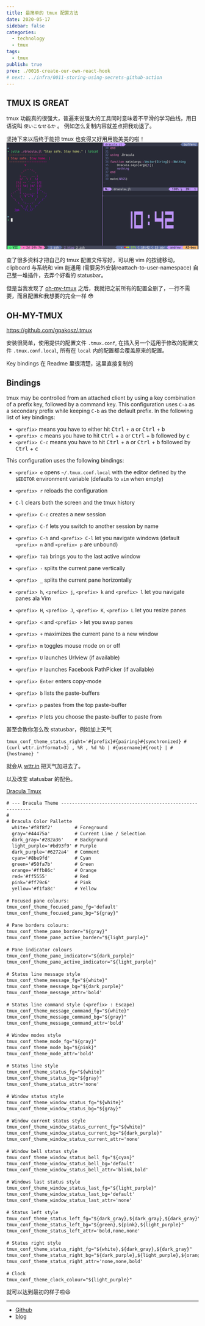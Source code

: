 ```yaml
---
title: 最简单的 tmux 配置方法
date: 2020-05-17
sidebar: false
categories:
  - technology
  - tmux
tags:
  - tmux
publish: true
prev: ./0016-create-our-own-react-hook
# next: ../infra/0011-storing-using-secrets-github-action
---
```


## TMUX IS GREAT

tmux 功能真的很强大，普遍来说强大的工具同时意味着不平滑的学习曲线，用日语说叫 `使いこなせるか` 。
例如怎么复制内容就差点把我劝退了。

坚持下来以后终于能把 tmux 也变得又好用用能美美的啦！
![Screenshot](https://raw.githubusercontent.com/atgmello/dracula.omt/master/screenshot.png)

查了很多资料才把自己的 tmux 配置文件写好，可以用 vim 的按键移动，
clipboard 与系统和 vim 能通用 (需要另外安装reattach-to-user-namespace)
自己整一堆插件，去弄个好看的 statusbar。

但是当我发现了 [oh-my-tmux](https://github.com/gpakosz/.tmux) 之后，我就把之前所有的配置全删了，一行不需要，而且配置和我想要的完全一样 😳

## OH-MY-TMUX

https://github.com/gpakosz/.tmux

安装很简单，使用提供的配置文件 `.tmux.conf`, 在插入另一个适用于修改的配置文件 `.tmux.conf.local`, 所有在 `local` 内的配置都会覆盖原来的配置。

Key bindings 在 Readme 里很清楚，这里直接复制的

Bindings
--------

tmux may be controlled from an attached client by using a key combination of a
prefix key, followed by a command key. This configuration uses `C-a` as a
secondary prefix while keeping `C-b` as the default prefix. In the following
list of key bindings:
  - `<prefix>` means you have to either hit <kbd>Ctrl</kbd> + <kbd>a</kbd> or <kbd>Ctrl</kbd> + <kbd>b</kbd>
  - `<prefix> c` means you have to hit <kbd>Ctrl</kbd> + <kbd>a</kbd> or <kbd>Ctrl</kbd> + <kbd>b</kbd> followed by <kbd>c</kbd>
  - `<prefix> C-c` means you have to hit <kbd>Ctrl</kbd> + <kbd>a</kbd> or <kbd>Ctrl</kbd> + <kbd>b</kbd> followed by <kbd>Ctrl</kbd> + <kbd>c</kbd>

This configuration uses the following bindings:

 - `<prefix> e` opens `~/.tmux.conf.local` with the editor defined by the
   `$EDITOR` environment variable (defaults to `vim` when empty)
 - `<prefix> r` reloads the configuration
 - `C-l` clears both the screen and the tmux history

 - `<prefix> C-c` creates a new session
 - `<prefix> C-f` lets you switch to another session by name

 - `<prefix> C-h` and `<prefix> C-l` let you navigate windows (default
   `<prefix> n` and `<prefix> p` are unbound)
 - `<prefix> Tab` brings you to the last active window

 - `<prefix> -` splits the current pane vertically
 - `<prefix> _` splits the current pane horizontally
 - `<prefix> h`, `<prefix> j`, `<prefix> k` and `<prefix> l` let you navigate
   panes ala Vim
 - `<prefix> H`, `<prefix> J`, `<prefix> K`, `<prefix> L` let you resize panes
 - `<prefix> <` and `<prefix> >` let you swap panes
 - `<prefix> +` maximizes the current pane to a new window

 - `<prefix> m` toggles mouse mode on or off

 - `<prefix> U` launches Urlview (if available)
 - `<prefix> F` launches Facebook PathPicker (if available)

 - `<prefix> Enter` enters copy-mode
 - `<prefix> b` lists the paste-buffers
 - `<prefix> p` pastes from the top paste-buffer
 - `<prefix> P` lets you choose the paste-buffer to paste from

甚至会教你怎么改 statusbar，例如加上天气

```
tmux_conf_theme_status_right='#{prefix}#{pairing}#{synchronized} #(curl wttr.in?format=3) , %R , %d %b | #{username}#{root} | #{hostname} '
```
就会从 [wttr.in](http://wttr.in/) 把天气加进去了。

以及改变 statusbar 的配色。

[Dracula Tmux](https://github.com/atgmello/dracula.omt)

```
# --- Dracula Theme -----------------------------------------------------------
#
# Dracula Color Pallette
  white='#f8f8f2'        # Foreground
  gray='#44475a'         # Current Line / Selection
  dark_gray='#282a36'    # Background
  light_purple='#bd93f9' # Purple
  dark_purple='#6272a4'  # Comment
  cyan='#8be9fd'         # Cyan
  green='#50fa7b'        # Green
  orange='#ffb86c'       # Orange
  red='#ff5555'          # Red
  pink='#ff79c6'         # Pink
  yellow='#f1fa8c'       # Yellow

# Focused pane colours:
tmux_conf_theme_focused_pane_fg='default'
tmux_conf_theme_focused_pane_bg="${gray}"

# Pane borders colours:
tmux_conf_theme_pane_border="${gray}"
tmux_conf_theme_pane_active_border="${light_purple}"

# Pane indicator colours
tmux_conf_theme_pane_indicator="${dark_purple}"
tmux_conf_theme_pane_active_indicator="${light_purple}"

# Status line message style
tmux_conf_theme_message_fg="${white}"
tmux_conf_theme_message_bg="${dark_purple}"
tmux_conf_theme_message_attr='bold'

# Status line command style (<prefix> : Escape)
tmux_conf_theme_message_command_fg="${white}"
tmux_conf_theme_message_command_bg="${gray}"
tmux_conf_theme_message_command_attr='bold'

# Window modes style
tmux_conf_theme_mode_fg="${gray}"
tmux_conf_theme_mode_bg="${pink}"
tmux_conf_theme_mode_attr='bold'

# Status line style
tmux_conf_theme_status_fg="${white}"
tmux_conf_theme_status_bg="${gray}"
tmux_conf_theme_status_attr='none'

# Window status style
tmux_conf_theme_window_status_fg="${white}"
tmux_conf_theme_window_status_bg="${gray}"

# Window current status style
tmux_conf_theme_window_status_current_fg="${white}"
tmux_conf_theme_window_status_current_bg="${dark_purple}"
tmux_conf_theme_window_status_current_attr='none'

# Window bell status style
tmux_conf_theme_window_status_bell_fg="${cyan}"
tmux_conf_theme_window_status_bell_bg='default'
tmux_conf_theme_window_status_bell_attr='blink,bold'

# Windows last status style
tmux_conf_theme_window_status_last_fg="${light_purple}"
tmux_conf_theme_window_status_last_bg='default'
tmux_conf_theme_window_status_last_attr='none'

# Status left style
tmux_conf_theme_status_left_fg="${dark_gray},${dark_gray},${dark_gray}"
tmux_conf_theme_status_left_bg="${green},${pink},${light_purple}"
tmux_conf_theme_status_left_attr='bold,none,none'

# Status right style
tmux_conf_theme_status_right_fg="${white},${dark_gray},${dark_gray}"
tmux_conf_theme_status_right_bg="${dark_purple},${light_purple},${orange}"
tmux_conf_theme_status_right_attr='none,none,bold'

# Clock
tmux_conf_theme_clock_colour="${light_purple}"
```

就可以达到最初的样子啦😃

---

- [Github](https://github.com/xyyolab)
- [blog](https://blog.xyyolab.com)